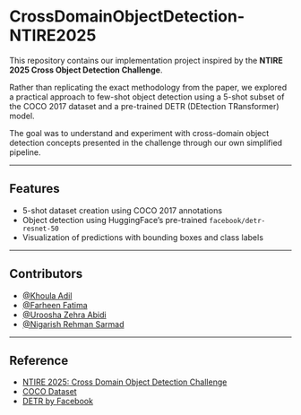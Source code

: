 # CrossDomainObjectDetection-NTIRE2025

This repository contains our implementation project inspired by the **NTIRE 2025 Cross Object Detection Challenge**.

Rather than replicating the exact methodology from the paper, we explored a practical approach to few-shot object detection using a 5-shot subset of the COCO 2017 dataset and a pre-trained DETR (DEtection TRansformer) model.

The goal was to understand and experiment with cross-domain object detection concepts presented in the challenge through our own simplified pipeline.


---

## Features

- 5-shot dataset creation using COCO 2017 annotations
- Object detection using HuggingFace’s pre-trained `facebook/detr-resnet-50`
- Visualization of predictions with bounding boxes and class labels

---

## Contributors

- [@Khoula Adil](https://github.com/KhoulaAdil)
- [@Farheen Fatima](https://github.com/farheeen16)
- [@Uroosha Zehra Abidi](https://github.com/Uroosha4048)
- [@Nigarish Rehman Sarmad](https://github.com/nigarishrehmansarmad)

---

## Reference

- [NTIRE 2025: Cross Domain Object Detection Challenge](https://arxiv.org/pdf/2504.10685)
- [COCO Dataset](https://cocodataset.org)
- [DETR by Facebook](https://github.com/facebookresearch/detectron2)
